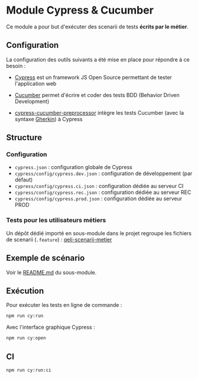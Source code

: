 # Module Cypress & Cucumber

Ce module a pour but d'exécuter des scenarii de tests **écrits par le métier**.

## Configuration

La configuration des outils suivants a été mise en place pour répondre à ce besoin :

* [Cypress][cypress-doc] est un framework JS Open Source permettant de
tester l'application web

* [Cucumber][cucumber-doc] permet d'écrire et coder des tests BDD (Behavior Driven
Development)

* [cypress-cucumber-preprocessor][cypress-cucumber-pp]
 intègre les tests Cucumber (avec la syntaxe [Gherkin][gherkin-doc]) à Cypress


## Structure

### Configuration

* `cypress.json` : configuration globale de Cypress
* `cypress/config/cypress.dev.json` : configuration de développement (par défaut)
* `cypress/config/cypress.ci.json` : configuration dédiée au serveur CI
* `cypress/config/cypress.rec.json` : configuration dédiée au serveur REC
* `cypress/config/cypress.prod.json` : configuration dédiée au serveur PROD

### Tests pour les utilisateurs métiers

Un dépôt dédié importé en sous-module dans le projet regroupe les fichiers de
scenarii (`.feature`) : [qeli-scenarii-metier][qeli-scenarii-metier]

## Exemple de scénario

Voir le [README.md](cypress/integration/features-metier/README.md) du sous-module.


## Exécution

Pour exécuter les tests en ligne de commande :

```bash
npm run cy:run
```

Avec l'interface graphique Cypress :

```bash
npm run cy:open
```

## CI

```bash
npm run cy:run:ci
```


[cypress-doc]: https://docs.cypress.io/
[cucumber-doc]: https://cucumber.io/docs/cucumber/
[cypress-cucumber-pp]: https://www.npmjs.com/package/cypress-cucumber-preprocessor
[qeli-scenarii-metier]: ***REMOVED***/DEVELOPPEUR-SOCIAL/10818-qeli/qeli-scenarii-metier
[gherkin-doc]: https://cucumber.io/docs/gherkin/reference/
